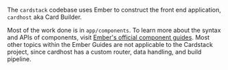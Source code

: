 The `cardstack` codebase uses Ember to construct the front end application, `cardhost` aka Card Builder.

Most of the work done is in `app/components`. To learn more about the syntax and APIs of components,
visit [Ember's official component guides](https://guides.emberjs.com/release/components/).
Most other topics within the Ember Guides are not applicable to the Cardstack project,
since cardhost has a custom router, data handling, and build pipeline.
